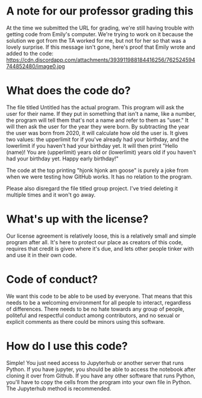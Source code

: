 # A note for our professor grading this
At the time we submitted the URL for grading, we're still having trouble with getting code from Emily's computer. We're trying to work on it because the solution we got from the TA worked for me, but not for her so that was a lovely surprise. If this message isn't gone, here's proof that Emily wrote and added to the code: https://cdn.discordapp.com/attachments/393911988184416256/762524594744852480/image0.jpg

# What does the code do?
The file titled Untitled has the actual program. This program will ask the user for their name. If they put in something that isn't a name, like a number, the program will tell them that's not a name and refer to them as "user." It will then ask the user for the year they were born. By subtracting the year the user was born from 2020, it will calculate how old the user is. It gives two values: the upperlimit for if you've already had your birthday, and the lowerlimit if you haven't had your birthday yet. It will then print "Hello (name)! You are (upperlimit) years old or (lowerlimit) years old if you haven't had your birthday yet. Happy early birthday!"

The code at the top printing "hjonk hjonk am goose" is purely a joke from when we were testing how GitHub works. It has no relation to the program.

Please also disregard the file titled group project. I've tried deleting it multiple times and it won't go away.

# What's up with the license?
Our license agreement is relatively loose, this is a relatively small and simple program after all. It's here to protect our place as creators of this code, requires that credit is given where it's due, and lets other people tinker with and use it in their own code.

# Code of conduct?
We want this code to be able to be used by everyone. That means that this needs to be a welcoming environment for all people to interact, regardless of differences. There needs to be no hate towards any group of people, politeful and respectful conduct among contributors, and no sexual or explicit comments as there could be minors using this software.

# How do I use this code?
Simple! You just need access to Jupyterhub or another server that runs Python. If you have jupyter, you should be able to access the notebook after cloning it over from Github. If you have any other software that runs Python, you'll have to copy the cells from the program into your own file in Python. The Jupyterhub method is recommended.
